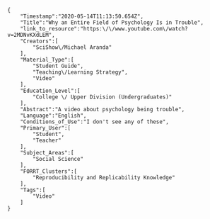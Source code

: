 
    {
        "Timestamp":"2020-05-14T11:13:50.654Z",
        "Title":"Why an Entire Field of Psychology Is in Trouble",
        "link_to_resource":"https:\/\/www.youtube.com\/watch?v=2MDNvKXdLEM",
        "Creators":[
            "SciShow\/Michael Aranda"
        ],
        "Material_Type":[
            "Student Guide",
            "Teaching\/Learning Strategy",
            "Video"
        ],
        "Education_Level":[
            "College \/ Upper Division (Undergraduates)"
        ],
        "Abstract":"A video about psychology being trouble",
        "Language":"English",
        "Conditions_of_Use":"I don't see any of these",
        "Primary_User":[
            "Student",
            "Teacher"
        ],
        "Subject_Areas":[
            "Social Science"
        ],
        "FORRT_Clusters":[
            "Reproducibility and Replicability Knowledge"
        ],
        "Tags":[
            "Video"
        ]
    }
